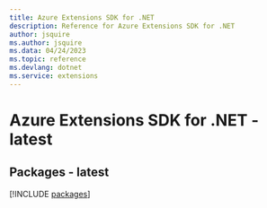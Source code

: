 ```yaml
---
title: Azure Extensions SDK for .NET
description: Reference for Azure Extensions SDK for .NET
author: jsquire
ms.author: jsquire
ms.data: 04/24/2023
ms.topic: reference
ms.devlang: dotnet
ms.service: extensions
---
```

# Azure Extensions SDK for .NET - latest
## Packages - latest
[!INCLUDE [packages](extensions-index.md)]